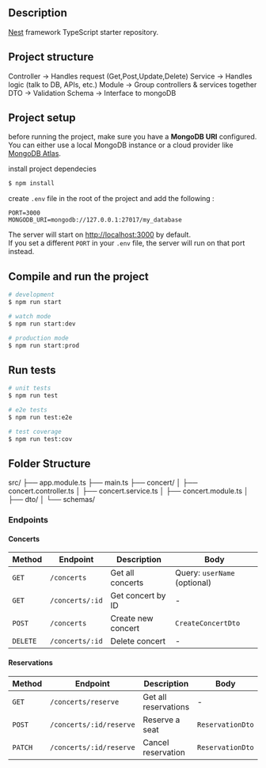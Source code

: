 ## Description

[Nest](https://github.com/nestjs/nest) framework TypeScript starter repository.

## Project structure

Controller -> Handles request (Get,Post,Update,Delete)
Service -> Handles logic (talk to DB, APIs, etc.)
Module -> Group controllers & services together
DTO -> Validation
Schema -> Interface to mongoDB

## Project setup

before running the project, make sure you have a **MongoDB URI** configured.  
You can either use a local MongoDB instance or a cloud provider like [MongoDB Atlas](https://www.mongodb.com/atlas).

install project dependecies

```bash
$ npm install
```

create `.env` file in the root of the project and add the following :

```env
PORT=3000
MONGODB_URI=mongodb://127.0.0.1:27017/my_database
```

The server will start on [http://localhost:3000](http://localhost:3000) by default.  
If you set a different `PORT` in your `.env` file, the server will run on that port instead.

## Compile and run the project

```bash
# development
$ npm run start

# watch mode
$ npm run start:dev

# production mode
$ npm run start:prod
```

## Run tests

```bash
# unit tests
$ npm run test

# e2e tests
$ npm run test:e2e

# test coverage
$ npm run test:cov
```

## Folder Structure
src/
├── app.module.ts
├── main.ts
├── concert/
│   ├── concert.controller.ts
│   ├── concert.service.ts
│   ├── concert.module.ts
│   ├── dto/
│   └── schemas/

### Endpoints

#### Concerts

| Method | Endpoint | Description | Body |
|--------|----------|-------------|------|
| `GET` | `/concerts` | Get all concerts | Query: `userName` (optional) |
| `GET` | `/concerts/:id` | Get concert by ID | - |
| `POST` | `/concerts` | Create new concert | `CreateConcertDto` |
| `DELETE` | `/concerts/:id` | Delete concert | - |

#### Reservations

| Method | Endpoint | Description | Body |
|--------|----------|-------------|------|
| `GET` | `/concerts/reserve` | Get all reservations | - |
| `POST` | `/concerts/:id/reserve` | Reserve a seat | `ReservationDto` |
| `PATCH` | `/concerts/:id/reserve` | Cancel reservation | `ReservationDto` |